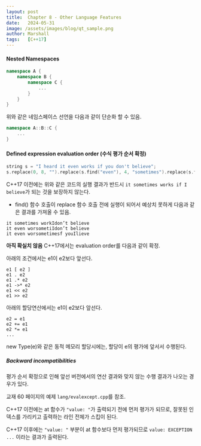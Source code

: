 ```yaml
---
layout: post
title:  Chapter 8 - Other Language Features
date:   2024-05-31
image: /assets/images/blog/qt_sample.png
author: Marshall
tags:   [C++17]
---
```


#### Nested Namespaces

```c++
namespace A {
    namespace B {
        namespace C {
            ...
        }
    }
}
```

위와 같은 네임스페이스 선언을 다음과 같이 단순화 할 수 있음.

```c++
namespace A::B::C {
    ...
}
```

#### Defined expression evaluation order (수식 평가 순서 확정)

```c++
string s = "I heard it even works if you don't believe";
s.replace(0, 8, "").replace(s.find("even"), 4, "sometimes").replace(s.find("you don't"), 9, "I");
```

C++17 이전에는 위와 같은 코드의 실행 결과가 반드시 `it sometimes works if I believe`가 되는 것을 보장하지 않는다.
* find() 함수 호출이 replace 함수 호출 전에 실행이 되어서 예상치 못하게 다음과 같은 결과를 가져올 수 있음.

```
it sometimes workIdon’t believe
it even worsometiIdon’t believe
it even worsometimesf youIlieve
```
**아직 확실치 않음** C++17에서는 evaluation order를 다음과 같이 확정.

아래의 조건에서는 e1이 e2보다 앞선다.
```
e1 [ e2 ]
e1 . e2
e1 .* e2
e1 ->* e2
e1 << e2
e1 >> e2
```

아래의 할당연산에서는 e1이 e2보다 앞선다.
```
e2 = e1
e2 += e1
e2 *= e1
...
```

new Type(e)와 같은 동적 메모리 할당시에는, 할당이 e의 평가에 앞서서 수행된다.

##### Backward incompatibilities 

평가 순서 확정으로 인해 앞선 버전에서의 연산 결과와 맞지 않는 수행 결과가 나오는 경우가 있다.

교재 60 페이지의 예제 `lang/evalexcept.cpp`를 참조.

C++17 이전에는 at 함수가 `"value: "`가 출력되기 전에 먼저 평가가 되므로, 잘못된 인덱스를 가리키고 출력하는 라인 전체가 스킵이 된다.

C++17 이후에는 `"value: "` 부분이 at 함수보다 먼저 평가되므로 `value: EXCEPTION ...` 이라는 결과가 출력된다.

